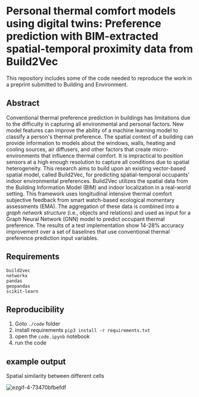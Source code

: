 # Personal thermal comfort models using digital twins: Preference prediction with BIM-extracted spatial-temporal proximity data from Build2Vec

This repository includes some of the code needed to reproduce the work in a preprint submitted to Building and Environment.

## Abstract

Conventional thermal preference prediction in buildings has limitations due to the difficulty in capturing all environmental and personal factors. New model features can improve the ability of a machine learning model to classify a person's thermal preference. The spatial context of a building can provide information to models about the windows, walls, heating and cooling sources, air diffusers, and other factors that create micro-environments that influence thermal comfort. It is impractical to position sensors at a high enough resolution to capture all conditions due to spatial heterogeneity. This research aims to build upon an existing vector-based spatial model, called Build2Vec, for predicting spatial-temporal occupants' indoor environmental preferences. Build2Vec utilizes the spatial data from the Building Information Model (BIM) and indoor localization in a real-world setting. This framework uses longitudinal intensive thermal comfort subjective feedback from smart watch-based ecological momentary assessments (EMA). The aggregation of these data is combined into a _graph network structure_ (i.e., objects and relations) and used as input for a Graph Neural Network (GNN) model to predict occupant thermal preference. The results of a test implementation show 14-28\% accuracy improvement over a set of baselines that use conventional thermal preference prediction input variables.

## Requirements

```
build2vec
networkx
pandas
geopandas
scikit-learn
```

## Reproducibility

1. Goto `./code` folder
2. install requirements `pip3 install -r requirements.txt`
3. open the `code.ipynb` notebook
4. run the code

## example output

Spatial similarity between different cells

![ezgif-4-73470bfbefdf](https://user-images.githubusercontent.com/6969514/138804697-6e3cdebe-5ec1-4518-9637-6a07ae8c40a5.gif)

